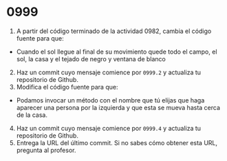 # 0999

1. A partir del código terminado de la actividad 0982, cambia el código fuente para que:
  * Cuando el sol llegue al final de su movimiento quede todo el campo, el sol, la casa y el tejado de negro y ventana de blanco
2. Haz un commit cuyo mensaje comience por `0999.2` y actualiza tu repositorio de Github.
3. Modifica el código fuente para que:
  * Podamos invocar un método con el nombre que tú elijas que haga aparecer una persona por la izquierda y que esta se mueva hasta cerca de la casa.
4. Haz un commit cuyo mensaje comience por `0999.4` y actualiza tu repositorio de Github.
5. Entrega la URL del último commit. Si no sabes cómo obtener esta URL, pregunta al profesor.

